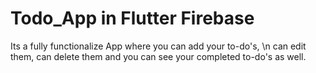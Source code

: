 # Todo_App in Flutter Firebase

Its a fully functionalize App where you can add your to-do's, \n
can edit them, 
can delete them and 
you can see your completed to-do's as well.

